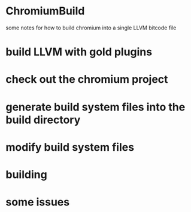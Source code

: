 # ChromiumBuild
some notes for how to build chromium into a single LLVM bitcode file

# build LLVM with gold plugins

# check out the chromium project

# generate build system files into the build directory

# modify build system files

# building

# some issues

